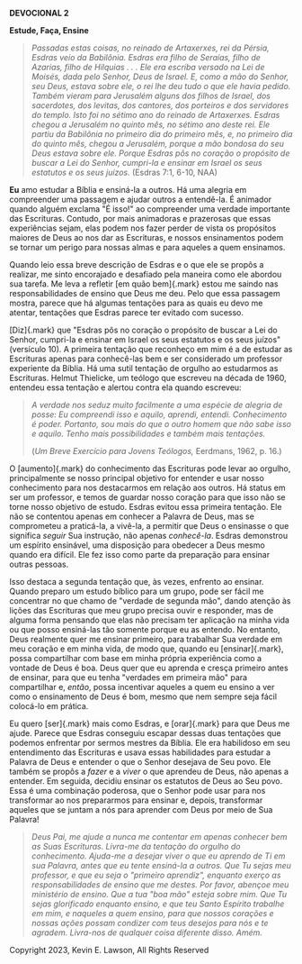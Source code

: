 **DEVOCIONAL 2**

**Estude, Faça, Ensine**

> *Passadas estas coisas, no reinado de Artaxerxes, rei da Pérsia,
> Esdras veio da Babilônia. Esdras era filho de Seraías, filho de
> Azarias, filho de Hilquias . . . Ele era escriba versado na Lei de
> Moisés, dada pelo Senhor, Deus de Israel. E, como a mão do Senhor, seu
> Deus, estava sobre ele, o rei lhe deu tudo o que ele havia pedido.
> Também vieram para Jerusalém alguns dos filhos de Israel, dos
> sacerdotes, dos levitas, dos cantores, dos porteiros e dos servidores
> do templo. Isto foi no sétimo ano do reinado de Artaxerxes. Esdras
> chegou a Jerusalém no quinto mês, no sétimo ano deste rei. Ele partiu
> da Babilônia no primeiro dia do primeiro mês, e, no primeiro dia do
> quinto mês, chegou a Jerusalém, porque a mão bondosa do seu Deus
> estava sobre ele. Porque Esdras pôs no coração o propósito de buscar a
> Lei do Senhor, cumpri-la e ensinar em Israel os seus estatutos e os
> seus juízos.* (Esdras 7:1, 6-10, NAA)

**Eu** amo estudar a Bíblia e ensiná-la a outros. Há uma alegria em
compreender uma passagem e ajudar outros a entendê-la. É animador quando
alguém exclama "É isso!" ao compreender uma verdade importante das
Escrituras. Contudo, por mais animadoras e prazerosas que essas
experiências sejam, elas podem nos fazer perder de vista os propósitos
maiores de Deus ao nos dar as Escrituras, e nossos ensinamentos podem se
tornar um perigo para nossas almas e para aqueles a quem ensinamos.

Quando leio essa breve descrição de Esdras e o que ele se propôs a
realizar, me sinto encorajado e desafiado pela maneira como ele abordou
sua tarefa. Me leva a refletir [em quão bem]{.mark} estou me saindo nas
responsabilidades de ensino que Deus me deu. Pelo que essa passagem
mostra, parece que há algumas tentações para as quais eu devo me
atentar, tentações que Esdras parece ter evitado com sucesso.

[Diz]{.mark} que "Esdras pôs no coração o propósito de buscar a Lei do
Senhor, cumpri-la e ensinar em Israel os seus estatutos e os seus
juízos" (versículo 10). A primeira tentação que reconheço em mim é a de
estudar as Escrituras apenas para conhecê-las bem e ser considerado um
professor experiente da Bíblia. Há uma sutil tentação de orgulho ao
estudarmos as Escrituras. Helmut Thielicke, um teólogo que escreveu na
década de 1960, entendeu essa tentação e alertou contra ela quando
escreveu:

> *A verdade nos seduz muito facilmente a uma espécie de alegria de
> posse: Eu compreendi isso e aquilo, aprendi, entendi. Conhecimento é
> poder. Portanto, sou mais do que o outro homem que não sabe isso e
> aquilo. Tenho mais possibilidades e também mais tentações.*
>
> (*Um Breve Exercício para Jovens Teólogos,* Eerdmans, 1962, p. 16.)

O [aumento]{.mark} do conhecimento das Escrituras pode levar ao orgulho,
principalmente se nosso principal objetivo for entender e usar nosso
conhecimento para nos destacarmos em relação aos outros. Há status em
ser um professor, e temos de guardar nosso coração para que isso não se
torne nosso objetivo de estudo. Esdras evitou essa primeira tentação.
Ele não se contentou apenas em conhecer a Palavra de Deus, mas se
comprometeu a praticá-la, a vivê-la, a permitir que Deus o ensinasse o
que significa *seguir* Sua instrução, não apenas *conhecê-la*. Esdras
demonstrou um espírito ensinável, uma disposição para obedecer a Deus
mesmo quando era difícil. Ele fez isso como parte da preparação para
ensinar outras pessoas.

Isso destaca a segunda tentação que, às vezes, enfrento ao ensinar.
Quando preparo um estudo bíblico para um grupo, pode ser fácil me
concentrar no que chamo de "verdade de segunda mão", dando atenção às
lições das Escrituras que meu grupo precisa ouvir e responder, mas de
alguma forma pensando que elas não precisam ter aplicação na minha vida
ou que posso ensiná-las tão somente porque eu as entendo. No entanto,
Deus realmente quer me ensinar primeiro, para trabalhar Sua verdade em
meu coração e em minha vida, de modo que, quando eu [ensinar]{.mark},
possa compartilhar com base em minha própria experiência como a vontade
de Deus é boa. Deus quer que eu aprenda e cresça primeiro antes de
ensinar, para que eu tenha "verdades em primeira mão" para compartilhar
e, *então*, possa incentivar aqueles a quem eu ensino a ver como o
ensinamento de Deus é bom, mesmo que nem sempre seja fácil colocá-lo em
prática.

Eu quero [ser]{.mark} mais como Esdras, e [orar]{.mark} para que Deus me
ajude. Parece que Esdras conseguiu escapar dessas duas tentações que
podemos enfrentar por sermos mestres da Bíblia. Ele era habilidoso em
seu entendimento das Escrituras e usava essas habilidades para estudar a
Palavra de Deus e entender o que o Senhor desejava de Seu povo. Ele
também se propôs a *fazer* e a *viver* o que aprendeu de Deus, não
apenas a entender. Em seguida, decidiu ensinar os estatutos de Deus ao
Seu povo. Essa é uma combinação poderosa, que o Senhor pode usar para
nos transformar ao nos prepararmos para ensinar e, depois, transformar
aqueles que se juntam a nós para aprender com Deus por meio de Sua
Palavra!

> *Deus Pai, me ajude a nunca me contentar em apenas conhecer bem as
> Suas Escrituras. Livra-me da tentação do orgulho do conhecimento.
> Ajuda-me a desejar viver o que eu aprendo de Ti em sua Palavra, antes
> que eu tente ensiná-la a outros. Que Tu sejas meu professor, e que eu
> seja o "primeiro aprendiz", enquanto exerço as responsabilidades de
> ensino que me destes. Por favor, abençoe meu ministério de ensino. Que
> a tua "boa mão" esteja sobre mim. Que Tu sejas glorificado enquanto
> ensino, e que teu Santo Espírito trabalhe em mim, e naqueles a quem
> ensino, para que nossos corações e nossas ações possam condizer com
> teus desejos para nós e te agradem. Livra-nos de qualquer coisa
> diferente disso. Amém.*

Copyright 2023, Kevin E. Lawson, All Rights Reserved
